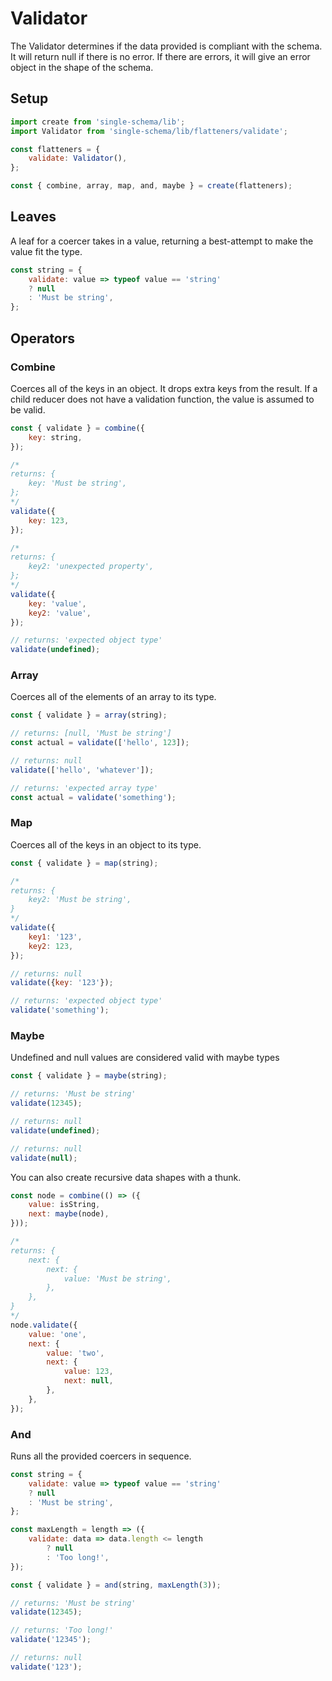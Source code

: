 # Validator

The Validator determines if the data provided is compliant with the schema. It will return null if there is no error. If there are errors, it will give an error object in the shape of the schema.

## Setup
```javascript
import create from 'single-schema/lib';
import Validator from 'single-schema/lib/flatteners/validate';

const flatteners = {
	validate: Validator(),
};

const { combine, array, map, and, maybe } = create(flatteners);
```

## Leaves
A leaf for a coercer takes in a value, returning a best-attempt to make the value fit the type.

```javascript
const string = {
	validate: value => typeof value == 'string'
	? null
	: 'Must be string',
};
```

## Operators

### Combine

Coerces all of the keys in an object. It drops extra keys from the result. If a child reducer does not have a validation function, the value is assumed to be valid.

```javascript
const { validate } = combine({
	key: string,
});

/*
returns: {
	key: 'Must be string',
};
*/
validate({
	key: 123,
});

/*
returns: {
	key2: 'unexpected property',
};
*/
validate({
	key: 'value',
	key2: 'value',
});

// returns: 'expected object type'
validate(undefined);
```

### Array

Coerces all of the elements of an array to its type.

```javascript
const { validate } = array(string);

// returns: [null, 'Must be string']
const actual = validate(['hello', 123]);

// returns: null
validate(['hello', 'whatever']);

// returns: 'expected array type'
const actual = validate('something');
```

### Map

Coerces all of the keys in an object to its type.

```javascript
const { validate } = map(string);

/*
returns: {
	key2: 'Must be string',
}
*/
validate({
	key1: '123',
	key2: 123,
});

// returns: null
validate({key: '123'});

// returns: 'expected object type'
validate('something');
```

### Maybe

Undefined and null values are considered valid with maybe types

```javascript
const { validate } = maybe(string);

// returns: 'Must be string'
validate(12345);

// returns: null
validate(undefined);

// returns: null
validate(null);
```

You can also create recursive data shapes with a thunk.

```javascript
const node = combine(() => ({
	value: isString,
	next: maybe(node),
}));

/*
returns: {
	next: {
		next: {
			value: 'Must be string',
		},
	},
}
*/
node.validate({
	value: 'one',
	next: {
		value: 'two',
		next: {
			value: 123,
			next: null,
		},
	},
});
```

### And

Runs all the provided coercers in sequence.

```javascript
const string = {
	validate: value => typeof value == 'string'
	? null
	: 'Must be string',
};

const maxLength = length => ({
	validate: data => data.length <= length
		? null
		: 'Too long!',
});

const { validate } = and(string, maxLength(3));

// returns: 'Must be string'
validate(12345);

// returns: 'Too long!'
validate('12345');

// returns: null
validate('123');
```